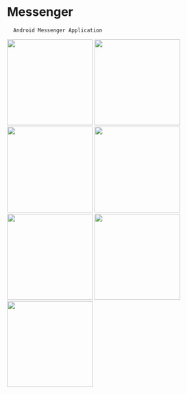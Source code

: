 # Messenger

```
  Android Messenger Application
```
  <img src="https://cloud.githubusercontent.com/assets/17757913/13730315/01bab5fe-e987-11e5-9c62-6d0e438b2497.png" width="200"/>
  <img src="https://cloud.githubusercontent.com/assets/17757913/13730320/115a7d28-e987-11e5-98ea-94f481e8fda1.png" width="200"/>
  <img src="https://cloud.githubusercontent.com/assets/17757913/13730322/1d19d76c-e987-11e5-9ec2-9e5a1bc1a7d6.png" width="200"/>
  <img src="https://cloud.githubusercontent.com/assets/17757913/13730325/2c0d2db4-e987-11e5-91b8-22b98e5c26c6.png" width="200"/>
  <img src="https://cloud.githubusercontent.com/assets/17757913/13730328/3bf2a646-e987-11e5-9dbb-7bedda2b2efe.png" width="200"/>
  <img src="https://cloud.githubusercontent.com/assets/17757913/13730332/46451034-e987-11e5-9a50-d3b1d1a803b8.png" width="200"/>
  <img src="https://cloud.githubusercontent.com/assets/17757913/13730339/5b315ae8-e987-11e5-88b4-b3d47370338f.png" width="200"/>
